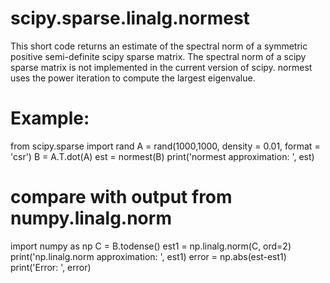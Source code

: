 # scipy.sparse.linalg.normest
This short code returns an estimate of the spectral norm of a symmetric positive semi-definite scipy sparse matrix.
The spectral norm of a scipy sparse matrix is not implemented in the current version of scipy.
normest uses the power iteration to compute the largest eigenvalue.

# Example:
from scipy.sparse import rand
A = rand(1000,1000, density = 0.01, format = 'csr')
B = A.T.dot(A)
est = normest(B)
print('normest approximation: ', est)

# compare with output from numpy.linalg.norm

import numpy as np
C = B.todense()
est1 = np.linalg.norm(C, ord=2)
print('np.linalg.norm approximation: ', est1)
error = np.abs(est-est1)
print('Error: ', error)
